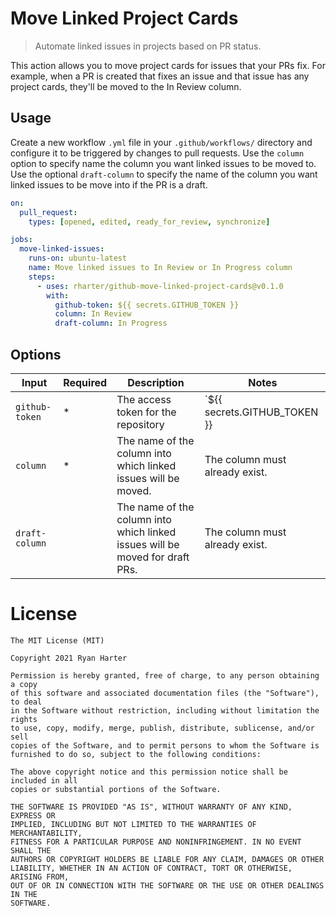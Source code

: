 # Move Linked Project Cards

> Automate linked issues in projects based on PR status.

This action allows you to move project cards for issues that your PRs fix.  For example, when a PR is created that fixes an issue and that issue has any project cards, they'll be moved to the In Review column.

## Usage

Create a new workflow `.yml` file in your `.github/workflows/` directory and configure it to be triggered by changes to pull requests. Use the `column` option to specify name the column you want linked issues to be moved to.  Use the optional `draft-column` to specify the name of the column you want linked issues to be move into if the PR is a draft.

```yaml
on:
  pull_request:
    types: [opened, edited, ready_for_review, synchronize]

jobs:
  move-linked-issues:
    runs-on: ubuntu-latest
    name: Move linked issues to In Review or In Progress column
    steps:
      - uses: rharter/github-move-linked-project-cards@v0.1.0
        with:
          github-token: ${{ secrets.GITHUB_TOKEN }}
          column: In Review
          draft-column: In Progress
```

## Options

| Input | Required | Description | Notes |
| --- | --- | --- | --- |
| `github-token` | * | The access token for the repository | `${{ secrets.GITHUB_TOKEN }} |
| `column` | * | The name of the column into which linked issues will be moved. | The column must already exist. |
| `draft-column` |  | The name of the column into which linked issues will be moved for draft PRs. | The column must already exist. |

# License

```
The MIT License (MIT)

Copyright 2021 Ryan Harter

Permission is hereby granted, free of charge, to any person obtaining a copy
of this software and associated documentation files (the "Software"), to deal
in the Software without restriction, including without limitation the rights
to use, copy, modify, merge, publish, distribute, sublicense, and/or sell
copies of the Software, and to permit persons to whom the Software is
furnished to do so, subject to the following conditions:

The above copyright notice and this permission notice shall be included in all
copies or substantial portions of the Software.

THE SOFTWARE IS PROVIDED "AS IS", WITHOUT WARRANTY OF ANY KIND, EXPRESS OR
IMPLIED, INCLUDING BUT NOT LIMITED TO THE WARRANTIES OF MERCHANTABILITY,
FITNESS FOR A PARTICULAR PURPOSE AND NONINFRINGEMENT. IN NO EVENT SHALL THE
AUTHORS OR COPYRIGHT HOLDERS BE LIABLE FOR ANY CLAIM, DAMAGES OR OTHER
LIABILITY, WHETHER IN AN ACTION OF CONTRACT, TORT OR OTHERWISE, ARISING FROM,
OUT OF OR IN CONNECTION WITH THE SOFTWARE OR THE USE OR OTHER DEALINGS IN THE
SOFTWARE.
```
